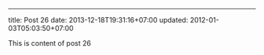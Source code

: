 ---
title: Post 26
date: 2013-12-18T19:31:16+07:00
updated: 2012-01-03T05:03:50+07:00

This is content of post 26